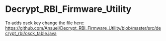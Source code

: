 # Decrypt_RBI_Firmware_Utility

To adds osck key change the file here:
https://github.com/Ansuel/Decrypt_RBI_Firmware_Utility/blob/master/src/decrypt_rbi/osck_table.java
